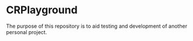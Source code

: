 # CRPlayground
The purpose of this repository is to aid testing and development of another personal project.
